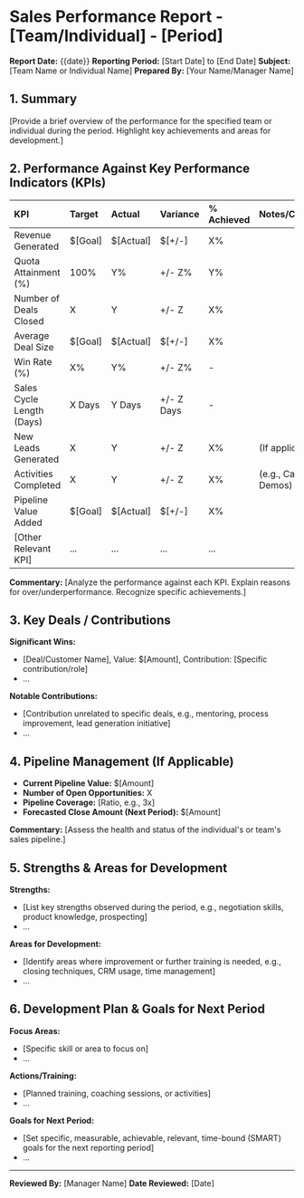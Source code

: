 # Sales Performance Report - [Team/Individual] - [Period]

**Report Date:** {{date}}
**Reporting Period:** [Start Date] to [End Date]
**Subject:** [Team Name or Individual Name]
**Prepared By:** [Your Name/Manager Name]

## 1. Summary
[Provide a brief overview of the performance for the specified team or individual during the period. Highlight key achievements and areas for development.]

## 2. Performance Against Key Performance Indicators (KPIs)

| KPI                       | Target    | Actual    | Variance  | % Achieved | Notes/Context |
| :------------------------ | :-------- | :-------- | :-------- | :--------- | :------------ |
| Revenue Generated         | $[Goal]   | $[Actual] | $[+/-]   | X%         |               |
| Quota Attainment (%)      | 100%      | Y%        | +/- Z%    | Y%         |               |
| Number of Deals Closed    | X         | Y         | +/- Z     | X%         |               |
| Average Deal Size         | $[Goal]   | $[Actual] | $[+/-]   | X%         |               |
| Win Rate (%)              | X%        | Y%        | +/- Z%    | -          |               |
| Sales Cycle Length (Days) | X Days    | Y Days    | +/- Z Days| -          |               |
| New Leads Generated       | X         | Y         | +/- Z     | X%         | (If applicable) |
| Activities Completed      | X         | Y         | +/- Z     | X%         | (e.g., Calls, Demos) |
| Pipeline Value Added      | $[Goal]   | $[Actual] | $[+/-]   | X%         |               |
| [Other Relevant KPI]      | ...       | ...       | ...       | ...        |               |

**Commentary:**
[Analyze the performance against each KPI. Explain reasons for over/underperformance. Recognize specific achievements.]

## 3. Key Deals / Contributions

**Significant Wins:**
- [Deal/Customer Name], Value: $[Amount], Contribution: [Specific contribution/role]
- ...

**Notable Contributions:**
- [Contribution unrelated to specific deals, e.g., mentoring, process improvement, lead generation initiative]
- ...

## 4. Pipeline Management (If Applicable)

- **Current Pipeline Value:** $[Amount]
- **Number of Open Opportunities:** X
- **Pipeline Coverage:** [Ratio, e.g., 3x]
- **Forecasted Close Amount (Next Period):** $[Amount]

**Commentary:**
[Assess the health and status of the individual's or team's sales pipeline.]

## 5. Strengths & Areas for Development

**Strengths:**
- [List key strengths observed during the period, e.g., negotiation skills, product knowledge, prospecting]
- ...

**Areas for Development:**
- [Identify areas where improvement or further training is needed, e.g., closing techniques, CRM usage, time management]
- ...

## 6. Development Plan & Goals for Next Period

**Focus Areas:**
- [Specific skill or area to focus on]
- ...

**Actions/Training:**
- [Planned training, coaching sessions, or activities]
- ...

**Goals for Next Period:**
- [Set specific, measurable, achievable, relevant, time-bound (SMART) goals for the next reporting period]
- ...

---
**Reviewed By:** [Manager Name]
**Date Reviewed:** [Date] 
